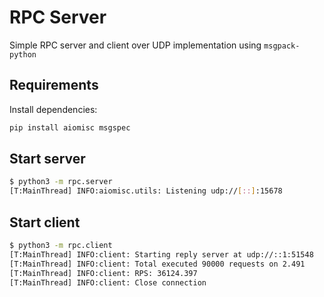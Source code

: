 
RPC Server
==========

Simple RPC server and client over UDP implementation using `msgpack-python`

Requirements
-----------------

Install dependencies:

```bash
pip install aiomisc msgspec
```

Start server
--------------

```bash
$ python3 -m rpc.server
[T:MainThread] INFO:aiomisc.utils: Listening udp://[::]:15678
```

Start client
--------------

```bash
$ python3 -m rpc.client
[T:MainThread] INFO:client: Starting reply server at udp://::1:51548
[T:MainThread] INFO:client: Total executed 90000 requests on 2.491
[T:MainThread] INFO:client: RPS: 36124.397
[T:MainThread] INFO:client: Close connection
```

